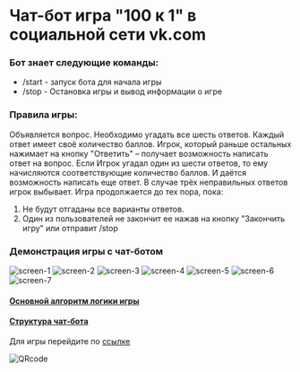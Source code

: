 # Чат-бот игра "100 к 1" в социальной сети vk.com

### Бот знает следующие команды:
 * /start - запуск бота для начала игры
 * /stop - Остановка игры и вывод информации о игре

### Правила игры:
Объявляется вопрос. Необходимо угадать все шесть ответов.
Каждый ответ имеет своё количество баллов.
Игрок, который раньше остальных нажимает на кнопку "Ответить"
– получает возможность написать ответ на вопрос.
Если Игрок угадал один из шести ответов, то ему начисляются 
соответствующие количество баллов. И даётся возможность 
написать еще ответ. В случае трёх неправильных ответов
игрок выбывает.
Игра продолжается до тех пора, пока:
1. Не будут отгаданы все варианты ответов.
2. Один из пользователей не закончит ее нажав 
на кнопку "Закончить игру" или отправит /stop

### Демонстрация игры с чат-ботом
![screen-1](docs/img/game_1.PNG)
![screen-2](docs/img/game_2.PNG)
![screen-3](docs/img/game_3.PNG)
![screen-4](docs/img/game_4.PNG)
![screen-5](docs/img/game_5.PNG)
![screen-6](docs/img/game_6.PNG)
![screen-7](docs/img/game_7.PNG)

#### [Основной алгоритм логики игры]('docs/algorithm.md)
#### [Структура чат-бота]('docs/algorithm.md)

Для игры перейдите по
[ссылке](https://vk.me/join/AJQ1d90x6CUaAmIDZYSRclRo)

![QRcode](docs/img/QR_link.PNG)
